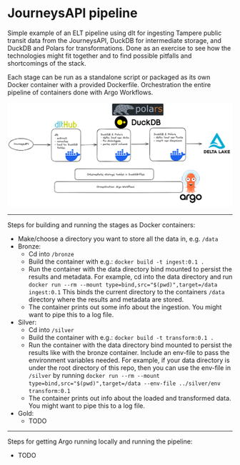 # JourneysAPI pipeline
Simple example of an ELT pipeline using dlt for ingesting Tampere public transit data from the JourneysAPI, DuckDB for intermediate storage, and DuckDB and Polars for transformations. Done as an exercise to see how the technologies might fit together and to find possible pitfalls and shortcomings of the stack.

Each stage can be run as a standalone script or packaged as its own Docker container with a provided Dockerfile. Orchestration the entire pipeline of containers done with Argo Workflows.

![Diagram of the pipeline](./journeys-pipeline-diagram.png)

---

Steps for building and running the stages as Docker containers:
- Make/choose a directory you want to store all the data in, e.g. `/data`
- Bronze:
  - Cd into `/bronze`
  - Build the container with e.g.: `docker build -t ingest:0.1 .`
  - Run the container with the data directory bind mounted to persist the results and metadata. For example, cd into the data directory and run `docker run --rm --mount type=bind,src="$(pwd)",target=/data ingest:0.1` This binds the current directory to the containers `/data` directory where the results and metadata are stored.
  - The container prints out some info about the ingestion. You might want to pipe this to a log file.
- Silver:
  - Cd into `/silver`
  - Build the container with e.g.: `docker build -t transform:0.1 .`
  - Run the container with the data directory bind mounted to persist the results like with the bronze container. Include an env-file to pass the environment variables needed. For example, if your data directory is under the root directory of this repo, then you can use the env-file in `/silver` by running `docker run --rm --mount type=bind,src="$(pwd)",target=/data --env-file ../silver/env transform:0.1`
  - The container prints out info about the loaded and transformed data. You might want to pipe this to a log file.
- Gold:
  - TODO

---

Steps for getting Argo running locally and running the pipeline:
- TODO
